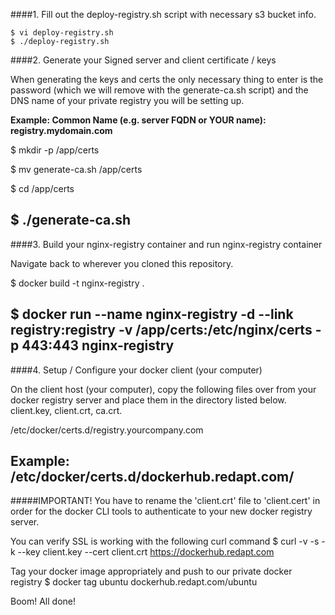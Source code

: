####1. Fill out the deploy-registry.sh script with necessary s3 bucket info.
  ```
  $ vi deploy-registry.sh
  $ ./deploy-registry.sh
  ```
####2. Generate your Signed server and client certificate / keys

When generating the keys and certs the only necessary thing to enter is the password
(which we will remove with the generate-ca.sh script) and the DNS name of your private
registry you will be setting up.

**Example: Common Name (e.g. server FQDN or YOUR name): registry.mydomain.com**

  $ mkdir -p /app/certs
  
  $ mv generate-ca.sh /app/certs
  
  $ cd /app/certs
  
  $ ./generate-ca.sh
  -----
####3. Build your nginx-registry container and run nginx-registry container

Navigate back to wherever you cloned this repository.

  $ docker build -t nginx-registry .
  
  $ docker run --name nginx-registry -d --link registry:registry -v /app/certs:/etc/nginx/certs -p 443:443 nginx-registry
  -----
####4. Setup / Configure your docker client (your computer)

On the client host (your computer), copy the following files over from your docker registry
server and place them in the directory listed below. client.key, client.crt, ca.crt.

/etc/docker/certs.d/registry.yourcompany.com

Example: /etc/docker/certs.d/dockerhub.redapt.com/
  -----
#####IMPORTANT!
You have to rename the 'client.crt' file to 'client.cert' in order for the docker CLI tools
to authenticate to your new docker registry server.

You can verify SSL is working with the following curl command
  $ curl -v -s -k --key client.key --cert client.crt https://dockerhub.redapt.com

Tag your docker image appropriately and push to our private docker registry
  $ docker tag ubuntu dockerhub.redapt.com/ubuntu

Boom! All done!
